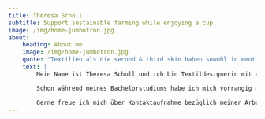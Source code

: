 ```yaml
---
title: Theresa Scholl
subtitle: Support sustainable farming while enjoying a cup
image: /img/home-jumbotron.jpg
about:
    heading: About me
    image: /img/home-jumbotron.jpg
    quote: "Textilien als die second & third skin haben sowohl in emotionaler als auch in funktionaler Hinsicht eine große Bedeutung für den Menschen."
    text: |
        Mein Name ist Theresa Scholl und ich bin Textildesignerin mit einer Leidenschaft für Licht und Architektur.

        Schon während meines Bachelorstudiums habe ich mich vorrangig mit der Gestaltung und Entwicklung von Wohn- und Heimtextilien befasst. Im Masterstudium an der Hochschule Niederrhein lag mein Schwerpunkt auf der Untersuchung der Bedeutung von Textilien in der Architektur aus designtheoretischer Sicht sowie der Entwicklung neuartiger textiler Materialien wie Smart Textiles und Papiertextilien. Aufgrund meiner Recherchen und praktischen Erfahrungen sehe ich für Textilien im Bereich der Gestaltung des Innenraums eine große Zukunft.

        Gerne freue ich mich über Kontaktaufnahme bezüglich meiner Arbeit und zukünftiger Projekte. 
---
```

<!-- ---
title: "Great coffee with a conscience"
subtitle: Support sustainable farming while enjoying a cup
image: /img/home-jumbotron.jpg
blurb:
    heading: Why Kaldi?
    text: "Kaldi is the coffee store for everyone who believes that great coffee shouldn't just taste good, it should do good too. We source all of our beans directly from small scale sustainable farmers and make sure part of the profits are reinvested in their communities."
intro:
    heading: "What we offer"
    text: "Kaldi is the ultimate spot for coffee lovers who want to learn about their java’s origin and support the farmers that grew it. We take coffee production, roasting and brewing seriously and we’re glad to pass that knowledge to anyone."
products:
    - image: img/illustrations-coffee.svg
      text: "We sell green and roasted coffee beans that are sourced directly from independent farmers and farm cooperatives. We’re proud to offer a variety of coffee beans grown with great care for the environment and local communities. Check our post or contact us directly for current availability."
    - image: /img/illustrations-coffee-gear.svg
      text: "We offer a small, but carefully curated selection of brewing gear and tools for every taste and experience level. No matter if you roast your own beans or just bought your first french press, you’ll find a gadget to fall in love with in our shop."
values:
    heading: Our values
    text: Coffee is an amazing part of human culture but it has a dark side too – one of colonialism and mindless abuse of natural resources and human lives. We want to turn this around and return the coffee trade to the drink’s exhilarating, empowering and unifying nature.
--- -->

